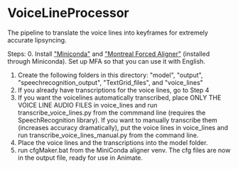 # VoiceLineProcessor
The pipeline to translate the voice lines into keyframes for extremely accurate lipsyncing.

Steps:
0. Install ["Miniconda"](https://docs.conda.io/en/latest/miniconda.html) and ["Montreal Forced Aligner"](https://montreal-forced-aligner.readthedocs.io/en/latest/installation.html) (installed through Miniconda). Set up MFA so that you can use it with English.
1. Create the following folders in this directory: "model", "output", "speechrecognition_output", "TextGrid_files", and "voice_lines"
2. If you already have transcriptions for the voice lines, go to Step 4
3. If you want the voicelines automatically transcribed, place ONLY THE VOICE LINE AUDIO FILES in voice_lines and run transcribe_voice_lines.py from the commmand line (requires the SpeechRecognition library). If you want to manually transcribe them (increases accuracy dramatically), put the voice lines in voice_lines and run transcribe_voice_lines_manual.py from the command line.
4. Place the voice lines and the transcriptions into the model folder.
5. run cfgMaker.bat from the MiniConda aligner venv. The cfg files are now in the output file, ready for use in Animate.
